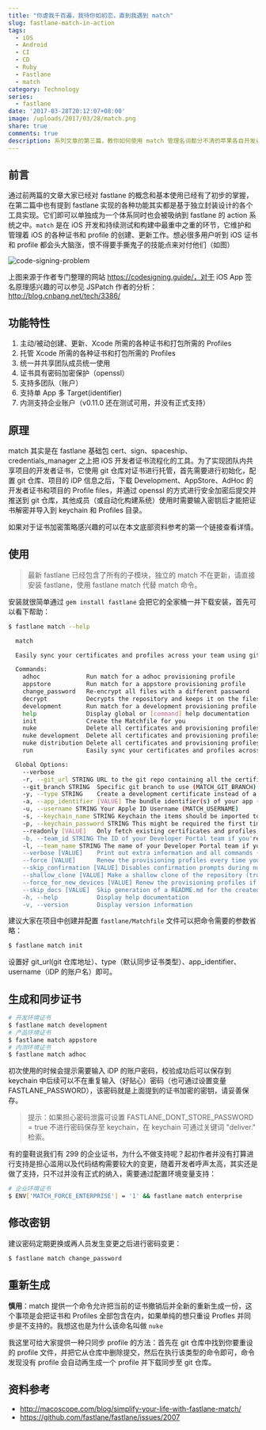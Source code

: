 ```yaml
---
title: "你虐我千百遍，我待你如初恋，直到我遇到 match"
slug: fastlane-match-in-action
tags:
  - iOS
  - Android
  - CI
  - CD
  - Ruby
  - Fastlane
  - match
category: Technology
series:
  - fastlane
date: '2017-03-28T20:12:07+08:00'
image: /uploads/2017/03/28/match.png
share: true
comments: true
description: 系列文章的第三篇，教你如何使用 match 管理名词都分不清的苹果各自开发者证书
---
```


## 前言

通过前两篇的文章大家已经对 fastlane 的概念和基本使用已经有了初步的掌握，在第二篇中也有提到 fastlane 实现的各种功能其实都是基于独立封装设计的各个工具实现。它们即可以单独成为一个体系同时也会被吸纳到 fastlane 的 action 系统之中。`match` 是在 iOS 开发和持续测试和构建中最重中之重的环节，它维护和管理着 iOS 的各种证书和 profile 的创建、更新工作。想必很多用户听到 iOS 证书和 profile 都会头大脑涨，恨不得要手撕鬼子的技能点来对付他们（如图）

![code-signing-problem](https://codesigning.guide/assets/img/cs-the-problem.png)

上图来源于作者专门整理的网站 https://codesigning.guide/，对于 iOS App 签名原理感兴趣的可以参见 JSPatch 作者的分析：http://blog.cnbang.net/tech/3386/

## 功能特性

1. 主动/被动创建、更新、Xcode 所需的各种证书和打包所需的 Profiles
2. 托管 Xcode 所需的各种证书和打包所需的 Profiles
3. 统一并共享团队成员统一使用
4. 证书具有密码加密保护（openssl）
5. 支持多团队（账户）
6. 支持单 App 多 Target(identifier)
7. 内测支持企业账户（v0.11.0 还在测试可用，并没有正式支持）

## 原理

match 其实是在 fastlane 基础包 cert、sign、spaceship、credentials_manager 之上把 iOS 开发者证书流程化的工具。为了实现团队内共享项目的开发者证书，它使用 git 仓库对证书进行托管，首先需要进行初始化，配置 git 仓库、项目的 iDP 信息之后，下载 Development、AppStore、AdHoc 的开发者证书和项目的 Profile files，并通过 openssl 的方式进行安全加密后提交并推送到 git 仓库，其他成员（或自动化构建系统）使用时需要输入密钥后才能把证书解密并导入到 keychain 和 Profiles 目录。

如果对于证书加密策略感兴趣的可以在本文底部资料参考的第一个链接查看详情。

## 使用

> 最新 fastlane 已经包含了所有的子模块，独立的 match 不在更新，请直接安装 fastlane，使用 fastlane match 代替 match 命令。

安装就很简单通过 `gem install fastlane` 会把它的全家桶一并下载安装，首先可以看下帮助：

```bash
$ fastlane match --help

  match

  Easily sync your certificates and profiles across your team using git

  Commands:
    adhoc             Run match for a adhoc provisioning profile
    appstore          Run match for a appstore provisioning profile
    change_password   Re-encrypt all files with a different password
    decrypt           Decrypts the repository and keeps it on the filesystem
    development       Run match for a development provisioning profile
    help              Display global or [command] help documentation
    init              Create the Matchfile for you
    nuke              Delete all certificates and provisioning profiles from the Apple Dev Portal
    nuke development  Delete all certificates and provisioning profiles from the Apple Dev Portal of the type development
    nuke distribution Delete all certificates and provisioning profiles from the Apple Dev Portal of the type distribution
    run               Easily sync your certificates and profiles across your team using git

  Global Options:
    --verbose
    -r, --git_url STRING URL to the git repo containing all the certificates (MATCH_GIT_URL)
    --git_branch STRING  Specific git branch to use (MATCH_GIT_BRANCH)
    -y, --type STRING    Create a development certificate instead of a distribution one (MATCH_TYPE)
    -a, --app_identifier [VALUE] The bundle identifier(s) of your app (comma-separated) (MATCH_APP_IDENTIFIER)
    -u, --username STRING Your Apple ID Username (MATCH_USERNAME)
    -s, --keychain_name STRING Keychain the items should be imported to (MATCH_KEYCHAIN_NAME)
    -p, --keychain_password STRING This might be required the first time you access certificates on a new mac. For the login/default keychain this is your account password (MATCH_KEYCHAIN_PASSWORD)
    --readonly [VALUE]   Only fetch existing certificates and profiles, don't generate new ones (MATCH_READONLY)
    -b, --team_id STRING The ID of your Developer Portal team if you're in multiple teams (FASTLANE_TEAM_ID)
    -l, --team_name STRING The name of your Developer Portal team if you're in multiple teams (FASTLANE_TEAM_NAME)
    --verbose [VALUE]    Print out extra information and all commands (MATCH_VERBOSE)
    --force [VALUE]      Renew the provisioning profiles every time you run match (MATCH_FORCE)
    --skip_confirmation [VALUE] Disables confirmation prompts during nuke, answering them with yes (MATCH_SKIP_CONFIRMATION)
    --shallow_clone [VALUE] Make a shallow clone of the repository (truncate the history to 1 revision) (MATCH_SHALLOW_CLONE)
    --force_for_new_devices [VALUE] Renew the provisioning profiles if the device count on the developer portal has changed (MATCH_FORCE_FOR_NEW_DEVICES)
    --skip_docs [VALUE]  Skip generation of a README.md for the created git repository (MATCH_SKIP_DOCS)
    -h, --help           Display help documentation
    -v, --version        Display version information
```

建议大家在项目中创建并配置 `fastlane/Matchfile` 文件可以把命令需要的参数省略：

```bash
$ fastlane match init
```

设置好 git_url(git 仓库地址）、type（默认同步证书类型）、app_identifier、username（iDP 的账户名）即可。

## 生成和同步证书

```bash
# 开发环境证书
$ fastlane match development
# 产品环境证书
$ fastlane match appstore
# 内测环境证书
$ fastlane match adhoc
```

初次使用的时候会提示需要输入 iDP 的账户密码，校验成功后可以保存到 keychain 中后续可以不在重复输入（好贴心）密码（也可通过设置变量 FASTLANE_PASSWORD），该密码就是上面提到的证书加密的密钥，请妥善保存。

> 提示：如果担心密码泄露可设置 FASTLANE_DONT_STORE_PASSWORD = true 不进行密码保存至 keychain，在 keychain 可通过关键词 "deliver." 检索。

有的童鞋说我们有 299 的企业证书，为什么不做支持呢？起初作者并没有打算进行支持是担心滥用以及代码结构需要较大的变更，随着开发者呼声太高，其实还是做了支持，只不过并没有正式的纳入，需要通过配置环境变量支持：

```bash
# 企业环境证书
$ ENV['MATCH_FORCE_ENTERPRISE'] = '1' && fastlane match enterprise
```

## 修改密钥

建议密码定期更换或再人员发生变更之后进行密码变更：

```bash
$ fastlane match change_password
```

## 重新生成

**慎用**：match 提供一个命令允许把当前的证书撤销后并全新的重新生成一份，这个事项是会把证书和 Profiles 全部包含在内，如果单纯的想只重设 Profles 并同步是不支持的。我想这也是为什么该命名叫做 `nuke`

我这里可给大家提供一种只同步 profile 的方法：首先在 git 仓库中找到你要重设的 profile 文件，并把它从仓库中删除提交，然后在执行该类型的命令即可，命令发现没有 profile 会自动再生成一个 profile 并下载同步至 git 仓库。


## 资料参考

- http://macoscope.com/blog/simplify-your-life-with-fastlane-match/
- https://github.com/fastlane/fastlane/issues/2007
